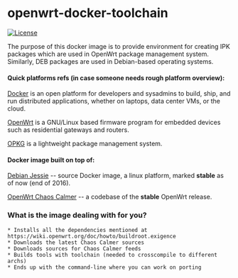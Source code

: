 # openwrt-docker-toolchain

[![License](http://img.shields.io/:license-mit-blue.svg?style=flat-square)](http://badges.mit-license.org)

The purpose of this docker image is to provide  environment for creating IPK packages which are used in OpenWrt package management system. Similarly, DEB packages are used in Debian-based operating systems.

#### Quick platforms refs (in case someone needs rough platform overview):

[Docker](http://www.docker.com) is an open platform for developers and sysadmins to build, ship, and run distributed applications, whether on laptops, data center VMs, or the cloud.

[OpenWrt](https://openwrt.org) is a GNU/Linux based firmware program for embedded devices such as residential gateways and routers.


[OPKG](http://git.yoctoproject.org/cgit/cgit.cgi/opkg/) is a lightweight package management system.

#### Docker image built on top of:
[Debian Jessie](https://www.debian.org/releases/jessie/) -- source Docker image, a linux platform, marked **stable** as of now (end of 2016).

[OpenWrt Chaos Calmer](https://forum.openwrt.org/viewtopic.php?id=63415) -- a codebase of the **stable** OpenWrt release.

### What is the image dealing with for you?

```
* Installs all the dependencies mentioned at https://wiki.openwrt.org/doc/howto/buildroot.exigence
* Downloads the latest Chaos Calmer sources
* Downloads sources for Chaos Calmer feeds
* Builds tools with toolchain (needed to crosscompile to different archs)
* Ends up with the command-line where you can work on porting